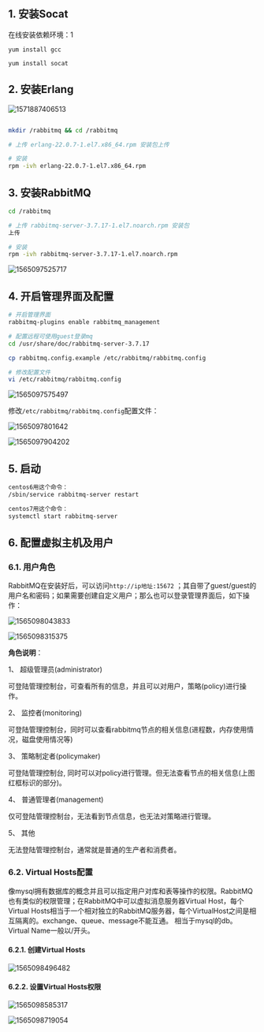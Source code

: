 ## 1. 安装Socat

在线安装依赖环境：1

```shell
yum install gcc

yum install socat
```



## 2. 安装Erlang 

![1571887406513](assets/1571887406513.png) 

```sh

mkdir /rabbitmq && cd /rabbitmq

# 上传 erlang-22.0.7-1.el7.x86_64.rpm 安装包上传

# 安装
rpm -ivh erlang-22.0.7-1.el7.x86_64.rpm

```



## 3. 安装RabbitMQ

```sh
cd /rabbitmq

# 上传 rabbitmq-server-3.7.17-1.el7.noarch.rpm 安装包
上传

# 安装
rpm -ivh rabbitmq-server-3.7.17-1.el7.noarch.rpm

```

![1565097525717](assets/1565097525717.png)

## 4. 开启管理界面及配置

```sh
# 开启管理界面
rabbitmq-plugins enable rabbitmq_management

# 配置远程可使用guest登录mq
cd /usr/share/doc/rabbitmq-server-3.7.17

cp rabbitmq.config.example /etc/rabbitmq/rabbitmq.config

# 修改配置文件
vi /etc/rabbitmq/rabbitmq.config
```

![1565097575497](assets/1565097575497.png)



修改`/etc/rabbitmq/rabbitmq.config`配置文件：

![1565097801642](assets/1565097801642.png)



![1565097904202](assets/1565097904202.png)



## 5. 启动

```sh
centos6用这个命令：
/sbin/service rabbitmq-server restart

centos7用这个命令：
systemctl start rabbitmq-server
```



## 6. 配置虚拟主机及用户

### 6.1. 用户角色

RabbitMQ在安装好后，可以访问`http://ip地址:15672` ；其自带了guest/guest的用户名和密码；如果需要创建自定义用户；那么也可以登录管理界面后，如下操作：

![1565098043833](assets/1565098043833.png) 



![1565098315375](assets/1565098315375.png)

**角色说明**：

1、 超级管理员(administrator)

可登陆管理控制台，可查看所有的信息，并且可以对用户，策略(policy)进行操作。

2、 监控者(monitoring)

可登陆管理控制台，同时可以查看rabbitmq节点的相关信息(进程数，内存使用情况，磁盘使用情况等)

3、 策略制定者(policymaker)

可登陆管理控制台, 同时可以对policy进行管理。但无法查看节点的相关信息(上图红框标识的部分)。

4、 普通管理者(management)

仅可登陆管理控制台，无法看到节点信息，也无法对策略进行管理。

5、 其他

无法登陆管理控制台，通常就是普通的生产者和消费者。

### 6.2. Virtual Hosts配置

像mysql拥有数据库的概念并且可以指定用户对库和表等操作的权限。RabbitMQ也有类似的权限管理；在RabbitMQ中可以虚拟消息服务器Virtual Host，每个Virtual Hosts相当于一个相对独立的RabbitMQ服务器，每个VirtualHost之间是相互隔离的。exchange、queue、message不能互通。 相当于mysql的db。Virtual Name一般以/开头。



#### 6.2.1. 创建Virtual Hosts

![1565098496482](assets/1565098496482.png)

#### 6.2.2. 设置Virtual Hosts权限

![1565098585317](assets/1565098585317.png)



![1565098719054](assets/1565098719054.png)
